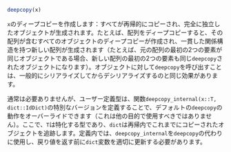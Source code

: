 ```julia
deepcopy(x)
```

`x`のディープコピーを作成します：すべてが再帰的にコピーされ、完全に独立したオブジェクトが生成されます。たとえば、配列をディープコピーすると、その配列が含むすべてのオブジェクトのディープコピーが作成され、一貫した関係構造を持つ新しい配列が生成されます（たとえば、元の配列の最初の2つの要素が同じオブジェクトである場合、新しい配列の最初の2つの要素も同じ`deepcopy`されたオブジェクトになります）。オブジェクトに対して`deepcopy`を呼び出すことは、一般的にシリアライズしてからデシリアライズするのと同じ効果があります。

通常は必要ありませんが、ユーザー定義型は、関数`deepcopy_internal(x::T, dict::IdDict)`の特別なバージョンを定義することで、デフォルトの`deepcopy`の動作をオーバーライドできます（これは他の目的で使用すべきではありません）。ここで、`T`は特化する型であり、`dict`は再帰内でこれまでにコピーされたオブジェクトを追跡します。定義内では、`deepcopy_internal`を`deepcopy`の代わりに使用し、戻り値を返す前に`dict`変数を適切に更新する必要があります。
